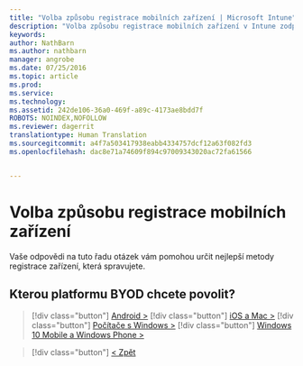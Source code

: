 ```yaml
---
title: "Volba způsobu registrace mobilních zařízení | Microsoft Intune"
description: "Volba způsobu registrace mobilních zařízení v Intune zodpovězením několik jednoduchých dotazů"
keywords: 
author: NathBarn
ms.author: nathbarn
manager: angrobe
ms.date: 07/25/2016
ms.topic: article
ms.prod: 
ms.service: 
ms.technology: 
ms.assetid: 242de106-36a0-469f-a89c-4173ae8bdd7f
ROBOTS: NOINDEX,NOFOLLOW
ms.reviewer: dagerrit
translationtype: Human Translation
ms.sourcegitcommit: a4f7a503417938eabb4334757dcf12a63f082fd3
ms.openlocfilehash: dac8e71a74609f894c97009343020ac72fa61566


---
```

# Volba způsobu registrace mobilních zařízení

Vaše odpovědi na tuto řadu otázek vám pomohou určit nejlepší metody registrace zařízení, která spravujete.

## **Kterou platformu BYOD chcete povolit?**

> [!div class="button"]
[Android >](/intune/deploy-use/set-up-android-management-with-microsoft-intune)
> [!div class="button"]
[iOS a Mac >](/intune/deploy-use/set-up-ios-and-mac-management-with-microsoft-intune)
> [!div class="button"]
[Počítače s Windows >](/intune/deploy-use/set-up-windows-device-management-with-microsoft-intune)
> [!div class="button"]
[Windows 10 Mobile a Windows Phone >](/intune/deploy-use/set-up-windows-phone-management-with-microsoft-intune)


> [!div class="button"]
[< Zpět](choose-how-to-enroll-devices1.md)



<!--HONumber=Oct16_HO4-->


